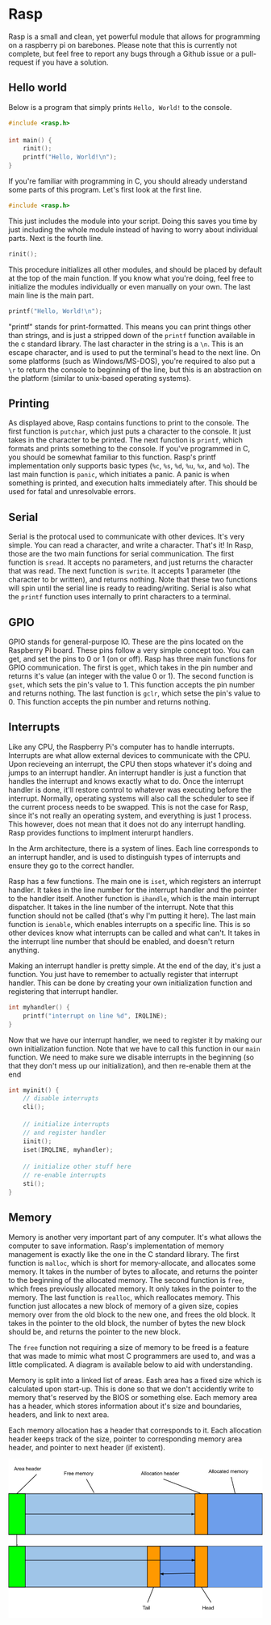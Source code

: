 # Rasp
Rasp is a small and clean, yet powerful module that allows for programming on a raspberry pi on barebones. Please note that this is currently not complete, but feel free to report any bugs through a Github issue or a pull-request if you have a solution.

## Hello world
Below is a program that simply prints `Hello, World!` to the console.
```c
#include <rasp.h>

int main() {
	rinit();
	printf("Hello, World!\n");
}
```
If you're familiar with programming in C, you should already understand some parts of this program. Let's first look at the first line.
```c
#include <rasp.h>
```
This just includes the module into your script. Doing this saves you time by just including the whole module instead of having to worry about individual parts. Next is the fourth line.
```c
rinit();
```
This procedure initializes all other modules, and should be placed by default at the top of the main function. If you know what you're doing, feel free to initialize the modules individually or even manually on your own. The last main line is the main part.
```c
printf("Hello, World!\n");
```
"printf" stands for print-formatted. This means you can print things other than strings, and is just a stripped down of the `printf` function available in the c standard library. The last character in the string is a `\n`. This is an escape character, and is used to put the terminal's head to the next line. On some platforms (such as Windows/MS-DOS), you're required to also put a `\r` to return the console to beginning of the line, but this is an abstraction on the platform (similar to unix-based operating systems).

## Printing
As displayed above, Rasp contains functions to print to the console. The first function is `putchar`, which just puts a character to the console. It just takes in the character to be printed. The next function is `printf`, which formats and prints something to the console. If you've programmed in C, you should be somewhat familiar to this function. Rasp's printf implementation only supports basic types (`%c`, `%s`, `%d`, `%u`, `%x`, and `%o`). The last main function is `panic`, which initiates a panic. A panic is when something is printed, and execution halts immediately after. This should be used for fatal and unresolvable errors.

## Serial
Serial is the protocal used to communicate with other devices. It's very simple. You can read a character, and write a character. That's it! In Rasp, those are the two main functions for serial communication. The first function is `sread`. It accepts no parameters, and just returns the character that was read. The next function is `swrite`. It accepts 1 parameter (the character to br written), and returns nothing. Note that these two functions will spin until the serial line is ready to reading/writing. Serial is also what the `printf` function uses internally to print characters to a terminal.

## GPIO
GPIO stands for general-purpose IO. These are the pins located on the Raspberry Pi board. These pins follow a very simple concept too. You can get, and set the pins to 0 or 1 (on or off). Rasp has three main functions for GPIO communication. The first is `gget`, which takes in the pin number and returns it's value (an integer with the value 0 or 1). The second function is `gset`, which sets the pin's value to 1. This function accepts the pin number and returns nothing. The last function is `gclr`, which setse the pin's value to 0. This function accepts the pin number and returns nothing.

## Interrupts
Like any CPU, the Raspberry Pi's computer has to handle interrupts. Interrupts are what allow external devices to communicate with the CPU. Upon recieveing an interrupt, the CPU then stops whatever it's doing and jumps to an interrupt handler. An interrupt handler is just a function that handles the interrupt and knows exactly what to do. Once the interrupt handler is done, it'll restore control to whatever was executing before the interrupt. Normally, operating systems will also call the scheduler to see if the current process needs to be swapped. This is not the case for Rasp, since it's not really an operating system, and everything is just 1 process. This however, does not mean that it does not do any interrupt handling. Rasp provides functions to implment interurpt handlers.

In the Arm architecture, there is a system of lines. Each line corresponds to an interrupt handler, and is used to distinguish types of interrupts and ensure they go to the correct handler. 

Rasp has a few functions. The main one is `iset`, which registers an interrupt handler. It takes in the line number for the interrupt handler and the pointer to the handler itself. Another function is `ihandle`, which is the main interrupt dispatcher. It takes in the line number of the interrupt. Note that this function should not be called (that's why I'm putting it here). The last main function is `ienable`, which enables interrupts on a specific line. This is so other devices know what interrupts can be called and what can't. It takes in the interrupt line number that should be enabled, and doesn't return anything.

Making an interrupt handler is pretty simple. At the end of the day, it's just a function. You just have to remember to actually register that interrupt handler. This can be done by creating your own initialization function and registering that interrupt handler.
```c
int myhandler() {
	printf("interrupt on line %d", IRQLINE);
}
```
Now that we have our interrupt handler, we need to register it by making our own initialization function. Note that we have to call this function in our `main` function. We need to make sure we disable interrupts in the beginning (so that they don't mess up our initialization), and then re-enable them at the end
```c
int myinit() {
	// disable interrupts
	cli();

	// initialize interrupts
	// and register handler
	iinit();
	iset(IRQLINE, myhandler);

	// initialize other stuff here
	// re-enable interrupts
	sti();
}
```

## Memory
Memory is another very important part of any computer. It's what allows the computer to save information. Rasp's implementation of memory management is exactly like the one in the C standard library. The first function is `malloc`, which is short for memory-allocate, and allocates some memory. It takes in the number of bytes to allocate, and returns the pointer to the beginning of the allocated memory. The second function is `free`, which frees previously allocated memory. It only takes in the pointer to the memory. The last function is `realloc`, which reallocates memory. This function just allocates a new block of memory of a given size, copies memory over from the old block to the new one, and frees the old block. It takes in the pointer to the old block, the number of bytes the new block should be, and returns the pointer to the new block.

The `free` function not requiring a size of memory to be freed is a feature that was made to mimic what most C programmers are used to, and was a little complicated. A diagram is available below to aid with understanding.

Memory is split into a linked list of areas. Eash area has a fixed size which is calculated upon start-up. This is done so that we don't accidently write to memory that's reserved by the BIOS or something else. Each memory area has a header, which stores information about it's size and boundaries, headers, and link to next area.

Each memory allocation has a header that corresponds to it. Each allocation header keeps track of the size, pointer to corresponding memory area header, and pointer to next header (if existent).

![Memory Diagram](https://raw.githubusercontent.com/optimisticside/rasp/master/img/mem.png)
